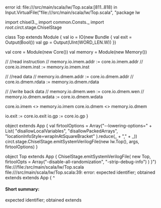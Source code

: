 error id: file://<WORKSPACE>/src/main/scala/lw/Top.scala:[811..818) in Input.VirtualFile("file://<WORKSPACE>/src/main/scala/lw/Top.scala", "package lw

import chisel3._
import common.Consts._
import _root_.circt.stage.ChiselStage

class Top extends Module {
  val io = IO(new Bundle {
    val exit = Output(Bool())
    val gp   = Output(UInt(WORD_LEN.W))
  })
  
  val core   = Module(new Core())
  val memory = Module(new Memory())


  // //read instruction
  // memory.io.imem.addr := core.io.imem.addr
  // core.io.imem.inst := memory.io.imem.inst

  // //read data
  // memory.io.dmem.addr := core.io.dmem.addr
  // core.io.dmem.rdata := memory.io.dmem.rdata


  // //write back data
  // memory.io.dmem.wen := core.io.dmem.wen
  // memory.io.dmem.wdata := core.io.dmem.wdata


  core.io.imem <> memory.io.imem
  core.io.dmem <> memory.io.dmem
  
  io.exit := core.io.exit
  io.gp   := core.io.gp
}

object 
 extends App {
  val firtoolOptions = Array("--lowering-options=" + List(
    "disallowLocalVariables",
    "disallowPackedArrays",
    "locationInfoStyle=wrapInAtSquareBracket"
  ).reduce(_ + "," + _))
  circt.stage.ChiselStage.emitSystemVerilogFile(new lw.Top(), args, firtoolOptions)
}

object Top extends App {
  ChiselStage.emitSystemVerilogFile(
    new Top,
    firtoolOpts = Array("-disable-all-randomization", "-strip-debug-info")
  )
}")
file://<WORKSPACE>/file:<WORKSPACE>/src/main/scala/lw/Top.scala
file://<WORKSPACE>/src/main/scala/lw/Top.scala:39: error: expected identifier; obtained extends
 extends App {
 ^
#### Short summary: 

expected identifier; obtained extends
